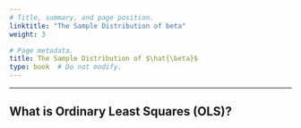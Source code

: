 ```yaml
---
# Title, summary, and page position.
linktitle: "The Sample Distribution of beta"
weight: 3

# Page metadata.
title: The Sample Distribution of $\hat{\beta}$
type: book  # Do not modify.
---
```




---

## What is Ordinary Least Squares (OLS)?